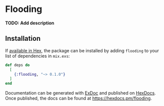 # Flooding

**TODO: Add description**

## Installation

If [available in Hex](https://hex.pm/docs/publish), the package can be installed
by adding `flooding` to your list of dependencies in `mix.exs`:

```elixir
def deps do
  [
    {:flooding, "~> 0.1.0"}
  ]
end
```

Documentation can be generated with [ExDoc](https://github.com/elixir-lang/ex_doc)
and published on [HexDocs](https://hexdocs.pm). Once published, the docs can
be found at <https://hexdocs.pm/flooding>.

